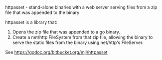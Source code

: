 httpasset - stand-alone binaries with a web server serving files from a zip file that was appended to the binary

httpasset is a library that:
1. Opens the zip file that was appended to a go binary.
2. Create a net/http FileSystem from that zip file, allowing the binary to serve the static files from the binary using net/http's FileServer.

See https://godoc.org/bitbucket.org/mjl/httpasset
